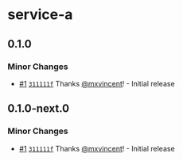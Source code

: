 # service-a

## 0.1.0

### Minor Changes

- [#1](https://github.com/mxvincent/ci-playground/pull/1) [`311111f`](https://github.com/mxvincent/ci-playground/commit/311111fd62a3cb70b428e34804ad6f8f907022f9) Thanks [@mxvincent](https://github.com/mxvincent)! - Initial release

## 0.1.0-next.0

### Minor Changes

- [#1](https://github.com/mxvincent/ci-playground/pull/1) [`311111f`](https://github.com/mxvincent/ci-playground/commit/311111fd62a3cb70b428e34804ad6f8f907022f9) Thanks [@mxvincent](https://github.com/mxvincent)! - Initial release
